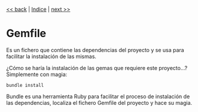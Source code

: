 [<< back](README.md) | [Indice](../README.md) | [next >>](rakefile.md)

# Gemfile

Es un fichero que contiene las dependencias del proyecto y se usa para facilitar la instalación de las mismas.

¿Cómo se haría la instalación de las gemas que requiere este proyecto...? Simplemente con magia:

```
bundle install
```

Bundle es una herramienta Ruby para facilitar el proceso de instalación de las dependencias, localiza el fichero Gemfile del proyecto y hace su magia.
